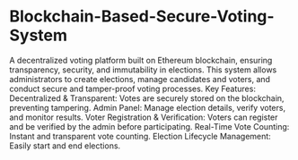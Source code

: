 # Blockchain-Based-Secure-Voting-System
A decentralized voting platform built on Ethereum blockchain, ensuring transparency, security, and immutability in elections. This system allows administrators to create elections, manage candidates and voters, and conduct secure and tamper-proof voting processes.
Key Features:
Decentralized & Transparent: Votes are securely stored on the blockchain, preventing tampering.
Admin Panel: Manage election details, verify voters, and monitor results.
Voter Registration & Verification: Voters can register and be verified by the admin before participating.
Real-Time Vote Counting: Instant and transparent vote counting.
Election Lifecycle Management: Easily start and end elections.
